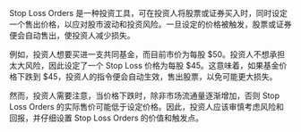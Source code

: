 

Stop Loss Orders 是一种投资工具，可在投资人将股票或证券买入时，同时设定一个售出价格，以应对股市波动和投资风险。一旦设定的价格被触发，股票或证券便会自动售出，使投资人减少损失。

例如，投资人想要买进一支共同基金，而目前市价为每股 $50。投资人不想承担太大风险，因此设定了一个 Stop Loss 价格为每股 $45。这意味着，如果基金价格下跌到 $45，投资人的指令便会自动生效，售出股票，以免可能更大损失。

然而，投资人需要注意，当价格下跌时，除非市场流通量逐渐增加，否则 Stop Loss Orders 的实际售价可能低于设定价格。因此，投资人应该审慎考虑风险和回报，并仔细设置 Stop Loss Orders 的价值和触发点。